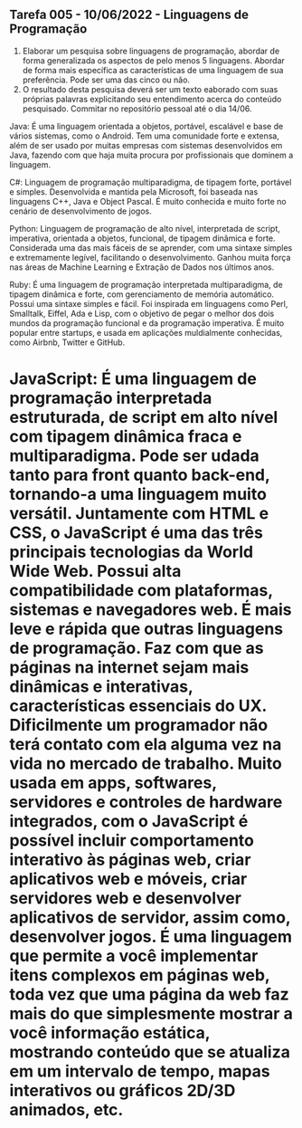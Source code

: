 ## Tarefa 005 - 10/06/2022 - Linguagens de Programação

1. Elaborar um pesquisa sobre linguagens de programação, abordar de forma generalizada os aspectos de pelo menos 5 linguagens. Abordar de forma mais específica as características de uma linguagem de sua preferência. Pode ser uma das cinco ou não.
2. O resultado desta pesquisa deverá ser um texto eaborado com suas próprias palavras explicitando seu entendimento acerca do conteúdo pesquisado.
Commitar no repositório pessoal até o dia 14/06.

Java: É uma linguagem orientada a objetos, portável, escalável e base de vários sistemas, como o Android. Tem uma comunidade forte e extensa, além de ser usado por muitas empresas com sistemas desenvolvidos em Java, fazendo com que haja muita procura por profissionais que dominem a linguagem.

C#: Linguagem de programação multiparadigma, de tipagem forte, portável e simples. Desenvolvida e mantida pela Microsoft, foi baseada nas linguagens C++, Java e Object Pascal. É muito conhecida e muito forte no cenário de desenvolvimento de jogos.

Python: Linguagem de programação de alto nível, interpretada de script, imperativa, orientada a objetos, funcional, de tipagem dinâmica e forte. Considerada uma das mais fáceis de se aprender, com uma sintaxe simples e extremamente legível, facilitando o desenvolvimento. Ganhou muita força nas áreas de Machine Learning e Extração de Dados nos últimos anos.

Ruby: É uma linguagem de programação interpretada multiparadigma, de tipagem dinâmica e forte, com gerenciamento de memória automático. Possui uma sintaxe simples e fácil. Foi inspirada em linguagens como Perl, Smalltalk, Eiffel, Ada e Lisp, com o objetivo de pegar o melhor dos dois mundos da programação funcional e da programação imperativa. É muito popular entre startups, e usada em aplicações muldialmente conhecidas, como Airbnb, Twitter e GitHub.


# JavaScript: É uma linguagem de programação interpretada estruturada, de script em alto nível com tipagem dinâmica fraca e multiparadigma. Pode ser udada tanto para front quanto back-end, tornando-a uma linguagem muito versátil. Juntamente com HTML e CSS, o JavaScript é uma das três principais tecnologias da World Wide Web. Possui alta compatibilidade com plataformas, sistemas e navegadores web. É mais leve e rápida que outras linguagens de programação. Faz com que as páginas na internet sejam mais dinâmicas e interativas, características essenciais do UX. Dificilmente um programador não terá contato com ela alguma vez na vida no mercado de trabalho. Muito usada em apps, softwares, servidores e controles de hardware integrados, com o JavaScript é possível incluir comportamento interativo às páginas web, criar aplicativos web e móveis, criar servidores web e desenvolver aplicativos de servidor, assim como, desenvolver jogos. É uma linguagem que permite a você implementar itens complexos em páginas web, toda vez que uma página da web faz mais do que simplesmente mostrar a você informação estática, mostrando conteúdo que se atualiza em um intervalo de tempo, mapas interativos ou gráficos 2D/3D animados, etc.
